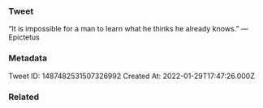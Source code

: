 ### Tweet
“It is impossible for a man to learn what he thinks he already knows.” — Epictetus

### Metadata
Tweet ID: 1487482531507326992
Created At: 2022-01-29T17:47:26.000Z

### Related

